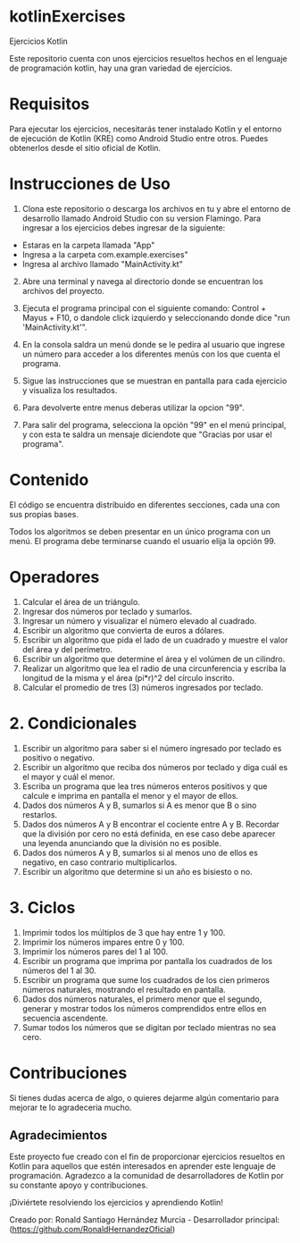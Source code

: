 # kotlinExercises
Ejercicios Kotlin

Este repositorio cuenta con unos ejercicios resueltos hechos en el lenguaje de programación kotlin, hay una gran variedad de ejercicios.

# Requisitos

Para ejecutar los ejercicios, necesitarás tener instalado Kotlin y el entorno de ejecución de Kotlin (KRE) como Android Studio entre otros. Puedes obtenerlos desde el sitio oficial de Kotlin.

# Instrucciones de Uso

1. Clona este repositorio o descarga los archivos en tu  y abre el entorno de desarrollo llamado Android Studio con su version Flamingo. Para ingresar a los ejercicios debes ingresar de la siguiente:
  - Estaras en la carpeta llamada "App"
  - Ingresa a la carpeta com.example.exercises"
  - Ingresa al archivo llamado "MainActivity.kt"

2. Abre una terminal y navega al directorio donde se encuentran los archivos del proyecto.

3. Ejecuta el programa principal con el siguiente comando: Control + Mayus + F10, o dandole click izquierdo y seleccionando donde dice "run 'MainActivity.kt'".

4. En la consola saldra un menú donde se le pedira al usuario que ingrese un número para acceder a los diferentes menús con los que cuenta el programa.

5. Sigue las instrucciones que se muestran en pantalla para cada ejercicio y visualiza los resultados.

6. Para devolverte entre menus deberas utilizar la opcion "99".

7. Para salir del programa, selecciona la opción "99" en el menú principal, y con esta te saldra un mensaje diciendote que "Gracias por usar el programa".

# Contenido

El código se encuentra distribuido en diferentes secciones, cada una con sus propias bases.

Todos los algoritmos se deben presentar en un único programa con un menú. El programa debe
terminarse cuando el usuario elija la opción 99.

# Operadores
1. Calcular el área de un triángulo.
2. Ingresar dos números por teclado y sumarlos.
3. Ingresar un número y visualizar el número elevado al cuadrado.
4. Escribir un algoritmo que convierta de euros a dólares.
5. Escribir un algoritmo que pida el lado de un cuadrado y muestre el valor del área y del
perímetro.
6. Escribir un algoritmo que determine el área y el volúmen de un cilindro.
7. Realizar un algoritmo que lea el radio de una circunferencia y escriba la longitud de la misma y
el área (pi*r)^2 del círculo inscrito.
8. Calcular el promedio de tres (3) números ingresados por teclado.
   
# 2. Condicionales
1. Escribir un algoritmo para saber si el número ingresado por teclado es positivo o negativo.
2. Escribir un algoritmo que reciba dos números por teclado y diga cuál es el mayor y cuál el
menor.
3. Escriba un programa que lea tres números enteros positivos y que calcule e imprima en
pantalla el menor y el mayor de ellos.
4. Dados dos números A y B, sumarlos si A es menor que B o sino restarlos.
5. Dados dos números A y B encontrar el cociente entre A y B. Recordar que la división por cero
no está definida, en ese caso debe aparecer una leyenda anunciando que la división no es
posible.
6. Dados dos números A y B, sumarlos si al menos uno de ellos es negativo, en caso contrario
multiplicarlos.
7. Escribir un algoritmo que determine si un año es bisiesto o no.
   
# 3. Ciclos
1. Imprimir todos los múltiplos de 3 que hay entre 1 y 100.
2. Imprimir los números impares entre 0 y 100.
3. Imprimir los números pares del 1 al 100.
4. Escribir un programa que imprima por pantalla los cuadrados de los números del 1 al 30.
5. Escribir un programa que sume los cuadrados de los cien primeros números naturales,
mostrando el resultado en pantalla.
6. Dados dos números naturales, el primero menor que el segundo, generar y mostrar todos los
números comprendidos entre ellos en secuencia ascendente.
7. Sumar todos los números que se digitan por teclado mientras no sea cero.

# Contribuciones

Si tienes dudas acerca de algo, o quieres dejarme algún comentario para mejorar te lo agradeceria mucho.

## Agradecimientos

Este proyecto fue creado con el fin de proporcionar ejercicios resueltos en Kotlin para aquellos que estén interesados en aprender este lenguaje de programación. Agradezco a la comunidad de desarrolladores de Kotlin por su constante apoyo y contribuciones.

¡Diviértete resolviendo los ejercicios y aprendiendo Kotlin!

Creado por: Ronald Santiago Hernández Murcia - Desarrollador principal:(https://github.com/RonaldHernandezOficial)

